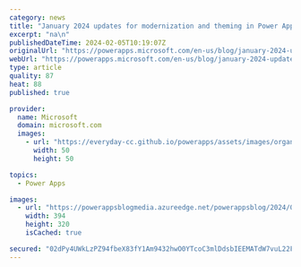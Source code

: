 ```yaml
---
category: news
title: "January 2024 updates for modernization and theming in Power Apps"
excerpt: "na\n"
publishedDateTime: 2024-02-05T10:19:07Z
originalUrl: "https://powerapps.microsoft.com/en-us/blog/january-2024-updates-for-modernization-and-theming-in-power-apps/"
webUrl: "https://powerapps.microsoft.com/en-us/blog/january-2024-updates-for-modernization-and-theming-in-power-apps/"
type: article
quality: 87
heat: 88
published: true

provider:
  name: Microsoft
  domain: microsoft.com
  images:
    - url: "https://everyday-cc.github.io/powerapps/assets/images/organizations/microsoft.com-50x50.jpg"
      width: 50
      height: 50

topics:
  - Power Apps

images:
  - url: "https://powerappsblogmedia.azureedge.net/powerappsblog/2024/02/image.png"
    width: 394
    height: 320
    isCached: true

secured: "02dPy4UWkLzPZ94fbeX83fY1Am9432hwO0YTcoC3mlDdsbIEEMATdW7vuL22FubHIx251ZAUx2xehGwZQUZxwn4I+Id7+2s+iiHnXgjzjYBupFXGRQcDZy7/ehSbsMfTBQu7IWi1J2nR+q+/a2ELtHmP8vuWcJQMhkA+YdkghQnLkr+Ku40eQLdk4CnnNfNu1aAlGrkL3iuRQH2XZxYgDj9n4a2vWdAmJirYyKEEcyEtITHdNbXw6rUl3H2ns4IUlqvDSzGFpGDsgaMTD5xFVIgS2Nxe4SO9L58jtbnblZN4xWnZsBxavY9IWis5DhEghHqw491+PQoSR0wtk1DA2ZAPQzh4ZY+tDvdAUobDFnA=;T49r+lWw11Lq6fOaHlFo9w=="
---
```


